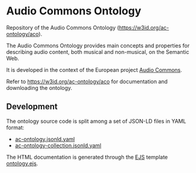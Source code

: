 # Audio Commons Ontology

Repository of the Audio Commons Ontology (https://w3id.org/ac-ontology/aco).

The Audio Commons Ontology provides main concepts and properties for describing audio content, both musical and non-musical, on the Semantic Web.

It is developed in the context of the European project [Audio Commons](http://www.audiocommons.org/).

Refer to https://w3id.org/ac-ontology/aco for documentation and downloading the ontology.

## Development

The ontology source code is split among a set of JSON-LD files in YAML format:
- [ac-ontology.jsonld.yaml](https://github.com/AudioCommons/ac-ontology/src/ac-ontology.jsonld.yaml)
- [ac-ontology-collection.jsonld.yaml](https://github.com/AudioCommons/ac-ontology/src/ac-ontology-collection.jsonld.yaml)

The HTML documentation is generated through the [EJS](https://ejs.co/) template
[ontology.ejs](https://github.com/AudioCommons/ac-ontology/src/ontology.ejs).
